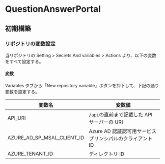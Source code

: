 # QuestionAnswerPortal

## 初期構築

### リポジトリの変数設定

当リポジトリの Setting > Secrets And variables > Actions より、以下の変数をすべて設定する。

#### 変数

Variables タブから「New repository variable」ボタンを押下して、下記の通り変数を設定する。

| 変数名                     | 変数値                                                   |
| -------------------------- | -------------------------------------------------------- |
| API_URI                    | `/api`の直前まで記載した API サーバーの URI              |
| AZURE_AD_SP_MSAL_CLIENT_ID | Azure AD 認証認可用サービスプリンシパルのクライアント ID |
| AZURE_TENANT_ID            | ディレクトリ ID                                          |
